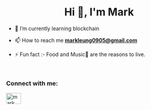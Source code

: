 <h1 align="center">Hi 👋, I'm Mark</h1>

- 🌱 I’m currently learning blockchain

- 📫 How to reach me **markleung0905@gmail.com**

- ⚡ Fun fact :- Food and Music🎵 are the reasons to live.

<br>

<h3 align="left">Connect with me:</h3>
<p align="left">
  <a href="https://www.linkedin.com/in/gkmarkleung/" target="blank"><img align="center"
      src="https://raw.githubusercontent.com/rahuldkjain/github-profile-readme-generator/master/src/images/icons/Social/linked-in-alt.svg"
      alt="mark leung" height="30" width="40" /></a>
</p>
